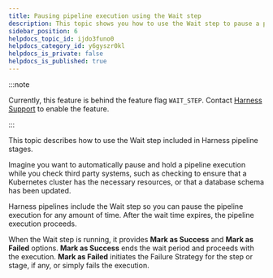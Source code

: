 ```yaml
---
title: Pausing pipeline execution using the Wait step
description: This topic shows you how to use the Wait step to pause a pipeline execution for any amount of time.
sidebar_position: 6
helpdocs_topic_id: ijdo3funo0
helpdocs_category_id: y6gyszr0kl
helpdocs_is_private: false
helpdocs_is_published: true
---
```


:::note

Currently, this feature is behind the feature flag `WAIT_STEP`. Contact [Harness Support](mailto:support@harness.io) to enable the feature.

:::

This topic describes how to use the Wait step included in Harness pipeline stages.

Imagine you want to automatically pause and hold a pipeline execution while you check third party systems, such as checking to ensure that a Kubernetes cluster has the necessary resources, or that a database schema has been updated.

Harness pipelines include the Wait step so you can pause the pipeline execution for any amount of time. After the wait time expires, the pipeline execution proceeds.

When the Wait step is running, it provides **Mark as Success** and **Mark as Failed** options. **Mark as Success** ends the wait period and proceeds with the execution. **Mark as Failed** initiates the Failure Strategy for the step or stage, if any, or simply fails the execution.
